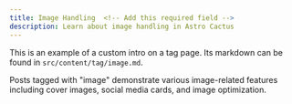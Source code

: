 ```yaml
---
title: Image Handling  <!-- Add this required field -->
description: Learn about image handling in Astro Cactus
---
```


This is an example of a custom intro on a tag page. Its markdown can be found in `src/content/tag/image.md`.

Posts tagged with "image" demonstrate various image-related features including cover images, social media cards, and image optimization.